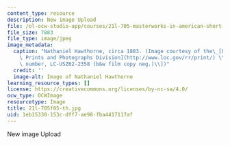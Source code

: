 ```yaml
---
content_type: resource
description: New image Upload
file: /ol-ocw-studio-app/courses/21l-705-masterworks-in-american-short-fiction-fall-2005/1eb15330153cdff7ae98fba4417117af_21l-705f05-th.jpg
file_size: 7883
file_type: image/jpeg
image_metadata:
  caption: "Nathaniel Hawthorne, circa 1883. (Image courtesy of the\_[Library of Congress,\
    \ Prints and Photographs Division](http://www.loc.gov/rr/print/) \\[reproduction\
    \ number, LC-USZ62-2358 (b&w film copy neg.)\\])"
  credit: ''
  image-alt: Image of Nathaniel Hawthorne
learning_resource_types: []
license: https://creativecommons.org/licenses/by-nc-sa/4.0/
ocw_type: OCWImage
resourcetype: Image
title: 21l-705f05-th.jpg
uid: 1eb15330-153c-dff7-ae98-fba4417117af
---
```

New image Upload